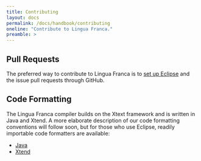 ```yaml
---
title: Contributing
layout: docs
permalink: /docs/handbook/contributing
oneline: "Contribute to Lingua Franca."
preamble: >
---
```

## Pull Requests
The preferred way to contribute to Lingua Franca is to [set up Eclipse](Developer-Eclipse-Setup-with-Oomph) and the issue pull requests through GitHub.

## Code Formatting
The Lingua Franca compiler builds on the Xtext framework and is written in Java and Xtend. A more elaborate description of our code formatting conventions will follow soon, but for those who use Eclipse, readily importable code formatters are available:
* [Java](https://github.com/lf-lang/lingua-franca/blob/master/JavaFormatterEclipse.xml)
* [Xtend](https://github.com/lf-lang/lingua-franca/blob/master/XtendFormatterEclipse.xml)